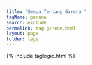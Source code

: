 ```yaml
---
title: "Semua Tentang Garena "
tagName: garena
search: exclude
permalink: tag-garena.html
layout: page
folder: tags
---
```

{% include taglogic.html %}